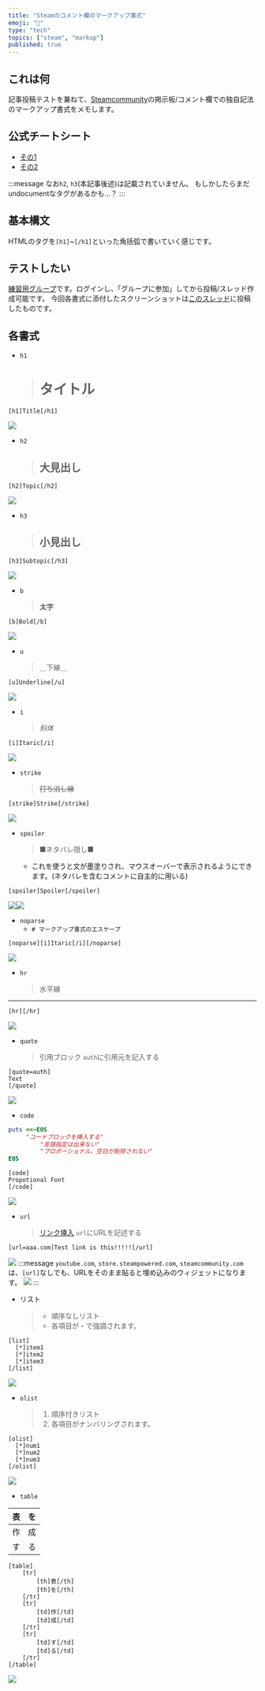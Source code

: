 ```yaml
---
title: "Steamのコメント欄のマークアップ書式"
emoji: "🍮"
type: "tech"
topics: ["steam", "markup"]
published: true
---
```


## これは何

記事投稿テストを兼ねて、[Steamcommunity](https://steamcommunity.com/)の掲示板/コメント欄での独自記法のマークアップ書式をメモします。

## 公式チートシート

- [その1](https://steamcommunity.com/comment/Announcement/formattinghelp)
- [その2](https://steamcommunity.com/comment/Recommendation/formattinghelp)

:::message
なお`h2`, `h3`(本記事後述)は記載されていません。
もしかしたらまだundocumentなタグがあるかも…？
:::
## 基本構文

HTMLのタグを`[h1]`~`[/h1]`といった角括弧で書いていく感じです。

## テストしたい

[練習用グループ](http://steamcommunity.com/groups/sandbox_jp)です。ログインし、「グループに参加」してから投稿/スレッド作成可能です。
今回各書式に添付したスクリーンショットは[このスレッド](https://steamcommunity.com/groups/sandbox_jp/discussions/0/2946999778464871808/)に投稿したものです。

## 各書式

- `h1`
	> # タイトル
```
[h1]Title[/h1]
```

![](https://storage.googleapis.com/zenn-user-upload/k7ayv5p3frnwyf5z788qmht2c0d4)

- `h2`
	> ## 大見出し
```
[h2]Topic[/h2]
```
![](https://storage.googleapis.com/zenn-user-upload/pw89wwsvpnmiexwe8ph1owogv26i)

- `h3`
	> ## 小見出し
```
[h3]Subtopic[/h3]
```
![](https://storage.googleapis.com/zenn-user-upload/lxtrcdh7y1e8lwkucgx8qujfc8it)

- `b`
	>	**太字**
```
[b]Bold[/b]
```
![](https://storage.googleapis.com/zenn-user-upload/wryehz3y5exccfhhuthkgqhrnrvs)

- `u`
	>	＿下線＿
```
[u]Underline[/u]
```
![](https://storage.googleapis.com/zenn-user-upload/y8lya7pik4r0psn4bgroryrhnzuy)

- `i`
	> _斜体_
```
[i]Itaric[/i]
```
![](https://storage.googleapis.com/zenn-user-upload/2nqylc0gqe8162jbkg5rmzvhtr1s)

- `strike`
	> ~~打ち消し線~~
```
[strike]Strike[/strike]
```
![](https://storage.googleapis.com/zenn-user-upload/v5799uyxmhpclm311x38rzetuz2m)

- `spoiler`
	> ■ネタバレ隠し■
	- これを使うと文が墨塗りされ、マウスオーバーで表示されるようにできます。(ネタバレを含むコメントに自主的に用いる)
```
[spoiler]Spoiler[/spoiler]
```
![](https://storage.googleapis.com/zenn-user-upload/hfbpd03ckq1tu6v6r7hb3hmuq90x)![](https://storage.googleapis.com/zenn-user-upload/prfkr8vqqfgc5mi1gj6xgq5n2l7b)


- `noparse`
	- `# マークアップ書式のエスケープ`
```
[noparse][i]Itaric[/i][/noparse]
```
![](https://storage.googleapis.com/zenn-user-upload/ukdeu76zz0lm0j1n0v1e5c7m631r)

- `hr`
  > 水平線
 ---
 ```
 [hr][/hr]
 ```
![](https://storage.googleapis.com/zenn-user-upload/lhthgqfemkp309ixaenljvkw1mqr)

- `quote`
  > 引用ブロック
  > `auth`に引用元を記入する
```
[quote=auth]
Text       
[/quote]
```
![](https://storage.googleapis.com/zenn-user-upload/nkmo0npxx7rynbqe2vkwmg3vokfb)

- `code`
```rb
puts <<~EOS
     "コードブロックを挿入する"
		 "言語指定は出来ない"
		 "プロポーショナル、空白が削除されない"
EOS
```

```
[code]
Propotional Font
[/code]
```
![](https://storage.googleapis.com/zenn-user-upload/awmibjhximdelx03p3vbr7qeaz8p)

- `url`
  > [リンク挿入](https://qiita.com)
  > `url`にURLを記述する
```
[url=aaa.com]Test link is this!!!!![/url]
```
![](https://storage.googleapis.com/zenn-user-upload/tpcxfvi3h5mtweuyaqqg9j0c4l7p)
:::message
`youtube.com`, `store.steampowered.com`, `steamcommunity.com`は、`[url]`なしでも、URLをそのまま貼ると埋め込みのウィジェットになります。
![](https://storage.googleapis.com/zenn-user-upload/w1wbgchxqj7r5crs829k4fwjnj2o)
:::

- リスト
  > - 順序なしリスト
  > - 各項目が・で強調されます。
```
[list]
  [*]item1
  [*]item2
  [*]item3
[/list]
```
![](https://storage.googleapis.com/zenn-user-upload/wksn7empi8bj4mv7z6pvadmbvyrl)

- `olist`
	> 1. 順序付きリスト
  > 2. 各項目がナンバリングされます。
```
[olist]
  [*]num1
  [*]num2
  [*]num3
[/olist]
```
![](https://storage.googleapis.com/zenn-user-upload/b3a2h5xl73z2idbfsx6qunlza9v9)

- `table`

|表|を|
|--|--|
|作|成|
|す|る|
```
[table]
    [tr]
        [th]表[/th]
        [th]を[/th]
    [/tr]
    [tr]
        [td]作[/td]
        [td]成[/td]
    [/tr]
    [tr]
        [td]す[/td]
        [td]る[/td]
    [/tr]
[/table]
```
![](https://storage.googleapis.com/zenn-user-upload/crjlzekz11qh339cm1jdixqkvhar)